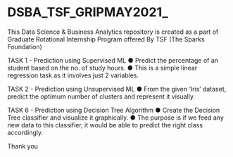# DSBA_TSF_GRIPMAY2021_
This Data Science & Business Analytics repository is created as a part of Graduate Rotational Internship Program offered By TSF (The Sparks Foundation)

TASK 1 - Prediction using Supervised ML 
    ●  Predict the percentage of an student based on the no. of study hours. 
    ● This is a simple linear regression task as it involves just 2 variables.

TASK 2 - Prediction using Unsupervised ML
    ● From the given ‘Iris’ dataset, predict the optimum number of clusters 
      and represent it visually. 

TASK 6 - Prediction using Decision Tree Algorithm
    ● Create the Decision Tree classifier and visualize it graphically. 
    ● The purpose is if we feed any new data to this classifier, it would be able to 
      predict the right class accordingly. 

Thank you
